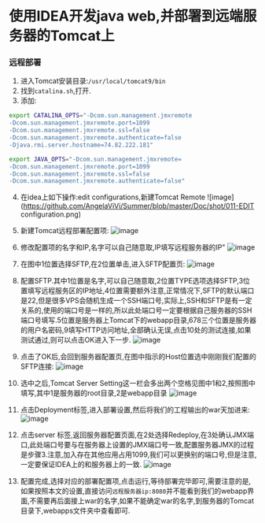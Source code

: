 使用IDEA开发java web,并部署到远端服务器的Tomcat上
===

### 远程部署
1. 进入Tomcat安装目录:`/usr/local/tomcat9/bin`
2. 找到`catalina.sh`,打开.
3. 添加:
```bash
export CATALINA_OPTS="-Dcom.sun.management.jmxremote 
-Dcom.sun.management.jmxremote.port=1099 
-Dcom.sun.management.jmxremote.ssl=false 
-Dcom.sun.management.jmxremote.authenticate=false 
-Djava.rmi.server.hostname=74.82.222.181"

export JAVA_OPTS="-Dcom.sun.management.jmxremote=
-Dcom.sun.management.jmxremote.port=1099
-Dcom.sun.management.jmxremote.ssl=false
-Dcom.sun.management.jmxremote.authenticate=false"
```
4. 在idea上如下操作:edit configurations,新建Tomcat Remote
![image](https://github.com/AngelaViVi/Summer/blob/master/Doc/shot/011-EDIT configuration.png)
5. 新建Tomcat远程部署配置项:
![image](https://github.com/AngelaViVi/Summer/blob/master/docs/shot/012-新建Tomcat远程.png)
6. 修改配置项的名字和IP,名字可以自己随意取,IP填写远程服务器的IP"
![image](https://github.com/AngelaViVi/Summer/blob/master/docs/shot/013-改名字和ip.png)
7. 在图中1位置选择SFTP,在2位置单击,进入SFTP配置页:
![image](https://github.com/AngelaViVi/Summer/blob/master/docs/shot/014-选择SFTP.png)
8. 配置SFTP.其中1位置是名字,可以自己随意取,2位置TYPE选项选择SFTP,3位置填写远程服务区的IP地址,4位置需要额外注意,正常情况下,SFTP的默认端口是22,但是很多VPS会随机生成一个SSH端口号,实际上,SSH和SFTP是有一定关系的,使用的端口号是一样的,所以此处端口号一定要根据自己服务器的SSH端口号填写.5位置是服务器上Tomcat下的webapp目录,678三个位置是服务器的用户名密码,9填写HTTP访问地址,全部确认无误,点击10处的测试连接,如果测试通过,则可以点击OK进入下一步.
![image](https://github.com/AngelaViVi/Summer/blob/master/docs/shot/015-配置SFTP.png)
9. 点击了OK后,会回到服务器配置页,在图中指示的Host位置选中刚刚我们配置的SFTP连接:
![image](https://github.com/AngelaViVi/Summer/blob/master/docs/shot/016-SFTP配置完成-选中.png)
10. 选中之后,Tomcat Server Setting这一栏会多出两个空格见图中1和2,按照图中填写,其中1是服务器的root目录,2是webapp目录
![image](https://github.com/AngelaViVi/Summer/blob/master/docs/shot/017-Staging.png)
11. 点击Deployment标签,进入部署设置,然后将我们的工程输出的war天加进来:
![image](https://github.com/AngelaViVi/Summer/blob/master/docs/shot/018-部署设置.png)
12. 点击server 标签,返回服务器配置页面,在2处选择Redeploy,在3处确认JMX端口,此处端口号要与在服务器上设置的JMX端口号一致,配置服务器JMX的过程是步骤3.注意,加入存在其他应用占用1099,我们可以更换别的端口号,但是注意,一定要保证IDEA上的和服务器上的一致.
![image](https://github.com/AngelaViVi/Summer/blob/master/docs/shot/019-返回server界面.png)

13. 配置完成,选择对应的部署配置项,点击运行,等待部署完毕即可,需要注意的是,如果按照本文的设置,直接访问`远程服务器ip:8080`并不能看到我们的webapp界面,不需要再后面接上war的名字,如果不能确定war的名字,到服务器的Tomcat目录下,webapps文件夹中查看即可.